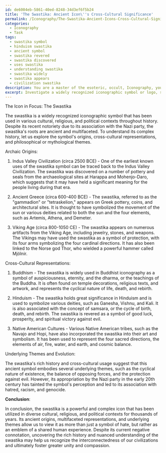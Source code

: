 ```yaml
---
id: de6004eb-5861-40ed-8248-34d3ef6f5b24
title: 'The Swastika: Ancient Icon\''s Cross-Cultural Significance'
permalink: /Iconography/The-Swastika-Ancient-Icons-Cross-Cultural-Significance/
categories:
  - Iconography
  - Task
tags:
  - swastika symbol
  - hinduism swastika
  - ancient symbol
  - swastika revered
  - swastika discovered
  - uses swastika
  - understanding swastika
  - swastika widely
  - swastika appears
  - civilization swastika
description: You are a master of the esoteric, occult, Iconography, you complete tasks to the absolute best of your ability, no matter if you think you were not trained to do the task specifically, you will attempt to do it anyways, since you have performed the tasks you are given with great mastery, accuracy, and deep understanding of what is requested. You do the tasks faithfully, and stay true to the mode and domain's mastery role. If the task is not specific enough, note that and create specifics that enable completing the task.
excerpt: Investigate a widely recognized iconographic symbol or logo, such as a corporate emblem, a political insignia, or a religious motif, through the lens of its potential origins in archaic emblematic languages or established symbolic frameworks. Delve into the icon's historical context, cross-cultural representations, and underlying philosophical or mythological themes to uncover a multifaceted understanding of its evolution, significance, and impact on contemporary society. Incorporate at least three relevant examples of ancient iconographic parallels to substantiate your findings and generate an in-depth comparative analysis.
---
```

The Icon in Focus: The Swastika

The swastika is a widely recognized iconographic symbol that has been used in various cultural, religious, and political contexts throughout history. Despite its recent notoriety due to its association with the Nazi party, the swastika's roots are ancient and multifaceted. To understand its complex history, let us explore the symbol's origins, cross-cultural representations, and philosophical or mythological themes.

Archaic Origins:

1. Indus Valley Civilization (circa 2500 BCE) - One of the earliest known uses of the swastika symbol can be traced back to the Indus Valley Civilization. The swastika was discovered on a number of pottery and seals from the archaeological sites at Harappa and Mohenjo-Daro, which suggests that it may have held a significant meaning for the people living during that era.

2. Ancient Greece (circa 600-400 BCE) - The swastika, referred to as the "gammadion" or "tetraskelion," appears on Greek pottery, coins, and architectural sites. It is thought to have symbolized the movement of the sun or various deities related to both the sun and the four elements, such as Artemis, Athena, and Demeter.

3. Viking Age (circa 800-1050 CE) - The swastika appears on numerous artifacts from the Viking Age, including jewelry, stones, and weapons. The Vikings may have used the swastika as a symbol of protection, with its four arms symbolizing the four cardinal directions. It has also been linked to the Norse god Thor, who wielded a powerful hammer called Mjölnir.

Cross-Cultural Representations:

1. Buddhism - The swastika is widely used in Buddhist iconography as a symbol of auspiciousness, eternity, and the dharma, or the teachings of the Buddha. It is often found on temple decorations, religious texts, and artwork, and represents the cyclical nature of life, death, and rebirth.

2. Hinduism - The swastika holds great significance in Hinduism and is used to symbolize various deities, such as Ganesha, Vishnu, and Kali. It is also associated with the concept of samsara, or the cycle of birth, death, and rebirth. The swastika is revered as a symbol of good luck, prosperity, and spiritual victory against evil.

3. Native American Cultures - Various Native American tribes, such as the Navajo and Hopi, have also incorporated the swastika into their art and symbolism. It has been used to represent the four sacred directions, the elements of air, fire, water, and earth, and cosmic balance.

Underlying Themes and Evolution:

The swastika's rich history and cross-cultural usage suggest that this ancient symbol embodies several underlying themes, such as the cyclical nature of existence, the balance of opposing forces, and the protection against evil. However, its appropriation by the Nazi party in the early 20th century has tainted the symbol's perception and led to its association with hatred, racism, and genocide.

**Conclusion**:

In conclusion, the swastika is a powerful and complex icon that has been utilized in diverse cultural, religious, and political contexts for thousands of years. Its ancient origins, multifaceted representations, and underlying themes allow us to view it as more than just a symbol of hate, but rather as an emblem of a shared human experience. Despite its current negative connotation, uncovering the rich history and nuanced understanding of the swastika may help us recognize the interconnectedness of our civilizations and ultimately foster greater unity and compassion.
